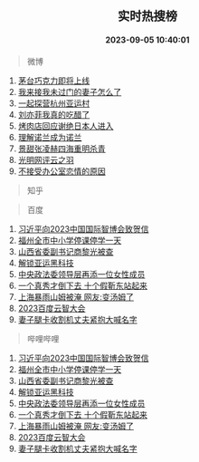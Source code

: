 <div align="center"><h2>实时热搜榜</h2><h4>2023-09-05 10:40:01</h4></div>

> 微博  

1. [茅台巧克力即将上线](https://s.weibo.com/weibo?q=%23%E8%8C%85%E5%8F%B0%E5%B7%A7%E5%85%8B%E5%8A%9B%E5%8D%B3%E5%B0%86%E4%B8%8A%E7%BA%BF%23&t=31&band_rank=1&Refer=top)<br />
2. [我来接我未过门的妻子怎么了](https://s.weibo.com/weibo?q=%E6%88%91%E6%9D%A5%E6%8E%A5%E6%88%91%E6%9C%AA%E8%BF%87%E9%97%A8%E7%9A%84%E5%A6%BB%E5%AD%90%E6%80%8E%E4%B9%88%E4%BA%86&t=31&band_rank=2&Refer=top)<br />
3. [一起探营杭州亚运村](https://s.weibo.com/weibo?q=%23%E4%B8%80%E8%B5%B7%E6%8E%A2%E8%90%A5%E6%9D%AD%E5%B7%9E%E4%BA%9A%E8%BF%90%E6%9D%91%23&t=31&band_rank=3&Refer=top)<br />
4. [刘亦菲我真的吃醋了](https://s.weibo.com/weibo?q=%23%E5%88%98%E4%BA%A6%E8%8F%B2%E6%88%91%E7%9C%9F%E7%9A%84%E5%90%83%E9%86%8B%E4%BA%86%23&t=31&band_rank=4&Refer=top)<br />
5. [烤肉店回应谢绝日本人进入](https://s.weibo.com/weibo?q=%23%E7%83%A4%E8%82%89%E5%BA%97%E5%9B%9E%E5%BA%94%E8%B0%A2%E7%BB%9D%E6%97%A5%E6%9C%AC%E4%BA%BA%E8%BF%9B%E5%85%A5%23&t=31&band_rank=5&Refer=top)<br />
6. [理解诺兰成为诺兰](https://s.weibo.com/weibo?q=%E7%90%86%E8%A7%A3%E8%AF%BA%E5%85%B0%E6%88%90%E4%B8%BA%E8%AF%BA%E5%85%B0&t=31&band_rank=6&Refer=top)<br />
7. [景甜张凌赫四海重明杀青](https://s.weibo.com/weibo?q=%23%E6%99%AF%E7%94%9C%E5%BC%A0%E5%87%8C%E8%B5%AB%E5%9B%9B%E6%B5%B7%E9%87%8D%E6%98%8E%E6%9D%80%E9%9D%92%23&t=31&band_rank=7&Refer=top)<br />
8. [光明网评云之羽](https://s.weibo.com/weibo?q=%23%E5%85%89%E6%98%8E%E7%BD%91%E8%AF%84%E4%BA%91%E4%B9%8B%E7%BE%BD%23&t=31&band_rank=8&Refer=top)<br />
9. [不接受办公室恋情的原因](https://s.weibo.com/weibo?q=%23%E4%B8%8D%E6%8E%A5%E5%8F%97%E5%8A%9E%E5%85%AC%E5%AE%A4%E6%81%8B%E6%83%85%E7%9A%84%E5%8E%9F%E5%9B%A0%23&t=31&band_rank=9&Refer=top)<br />

> 知乎  


> 百度  

1. [习近平向2023中国国际智博会致贺信](https://www.baidu.com/s?wd=%E4%B9%A0%E8%BF%91%E5%B9%B3%E5%90%912023%E4%B8%AD%E5%9B%BD%E5%9B%BD%E9%99%85%E6%99%BA%E5%8D%9A%E4%BC%9A%E8%87%B4%E8%B4%BA%E4%BF%A1&sa=fyb_news&rsv_dl=fyb_news)<br />
2. [福州全市中小学停课停学一天](https://www.baidu.com/s?wd=%E7%A6%8F%E5%B7%9E%E5%85%A8%E5%B8%82%E4%B8%AD%E5%B0%8F%E5%AD%A6%E5%81%9C%E8%AF%BE%E5%81%9C%E5%AD%A6%E4%B8%80%E5%A4%A9&sa=fyb_news&rsv_dl=fyb_news)<br />
3. [山西省委副书记商黎光被查](https://www.baidu.com/s?wd=%E5%B1%B1%E8%A5%BF%E7%9C%81%E5%A7%94%E5%89%AF%E4%B9%A6%E8%AE%B0%E5%95%86%E9%BB%8E%E5%85%89%E8%A2%AB%E6%9F%A5&sa=fyb_news&rsv_dl=fyb_news)<br />
4. [解锁亚运黑科技](https://www.baidu.com/s?wd=%E8%A7%A3%E9%94%81%E4%BA%9A%E8%BF%90%E9%BB%91%E7%A7%91%E6%8A%80&sa=fyb_news&rsv_dl=fyb_news)<br />
5. [中央政法委领导层再添一位女性成员](https://www.baidu.com/s?wd=%E4%B8%AD%E5%A4%AE%E6%94%BF%E6%B3%95%E5%A7%94%E9%A2%86%E5%AF%BC%E5%B1%82%E5%86%8D%E6%B7%BB%E4%B8%80%E4%BD%8D%E5%A5%B3%E6%80%A7%E6%88%90%E5%91%98&sa=fyb_news&rsv_dl=fyb_news)<br />
6. [一个真秀才倒下去 十个假靳东站起来](https://www.baidu.com/s?wd=%E4%B8%80%E4%B8%AA%E7%9C%9F%E7%A7%80%E6%89%8D%E5%80%92%E4%B8%8B%E5%8E%BB+%E5%8D%81%E4%B8%AA%E5%81%87%E9%9D%B3%E4%B8%9C%E7%AB%99%E8%B5%B7%E6%9D%A5&sa=fyb_news&rsv_dl=fyb_news)<br />
7. [上海暴雨山姆被淹 网友:变汤姆了](https://www.baidu.com/s?wd=%E4%B8%8A%E6%B5%B7%E6%9A%B4%E9%9B%A8%E5%B1%B1%E5%A7%86%E8%A2%AB%E6%B7%B9+%E7%BD%91%E5%8F%8B%3A%E5%8F%98%E6%B1%A4%E5%A7%86%E4%BA%86&sa=fyb_news&rsv_dl=fyb_news)<br />
8. [2023百度云智大会](https://www.baidu.com/s?wd=2023%E7%99%BE%E5%BA%A6%E4%BA%91%E6%99%BA%E5%A4%A7%E4%BC%9A&sa=fyb_news&rsv_dl=fyb_news)<br />
9. [妻子腿卡收割机丈夫紧抱大喊名字](https://www.baidu.com/s?wd=%E5%A6%BB%E5%AD%90%E8%85%BF%E5%8D%A1%E6%94%B6%E5%89%B2%E6%9C%BA%E4%B8%88%E5%A4%AB%E7%B4%A7%E6%8A%B1%E5%A4%A7%E5%96%8A%E5%90%8D%E5%AD%97&sa=fyb_news&rsv_dl=fyb_news)<br />

> 哔哩哔哩  

1. [习近平向2023中国国际智博会致贺信](https://www.baidu.com/s?wd=%E4%B9%A0%E8%BF%91%E5%B9%B3%E5%90%912023%E4%B8%AD%E5%9B%BD%E5%9B%BD%E9%99%85%E6%99%BA%E5%8D%9A%E4%BC%9A%E8%87%B4%E8%B4%BA%E4%BF%A1&sa=fyb_news&rsv_dl=fyb_news)<br />
2. [福州全市中小学停课停学一天](https://www.baidu.com/s?wd=%E7%A6%8F%E5%B7%9E%E5%85%A8%E5%B8%82%E4%B8%AD%E5%B0%8F%E5%AD%A6%E5%81%9C%E8%AF%BE%E5%81%9C%E5%AD%A6%E4%B8%80%E5%A4%A9&sa=fyb_news&rsv_dl=fyb_news)<br />
3. [山西省委副书记商黎光被查](https://www.baidu.com/s?wd=%E5%B1%B1%E8%A5%BF%E7%9C%81%E5%A7%94%E5%89%AF%E4%B9%A6%E8%AE%B0%E5%95%86%E9%BB%8E%E5%85%89%E8%A2%AB%E6%9F%A5&sa=fyb_news&rsv_dl=fyb_news)<br />
4. [解锁亚运黑科技](https://www.baidu.com/s?wd=%E8%A7%A3%E9%94%81%E4%BA%9A%E8%BF%90%E9%BB%91%E7%A7%91%E6%8A%80&sa=fyb_news&rsv_dl=fyb_news)<br />
5. [中央政法委领导层再添一位女性成员](https://www.baidu.com/s?wd=%E4%B8%AD%E5%A4%AE%E6%94%BF%E6%B3%95%E5%A7%94%E9%A2%86%E5%AF%BC%E5%B1%82%E5%86%8D%E6%B7%BB%E4%B8%80%E4%BD%8D%E5%A5%B3%E6%80%A7%E6%88%90%E5%91%98&sa=fyb_news&rsv_dl=fyb_news)<br />
6. [一个真秀才倒下去 十个假靳东站起来](https://www.baidu.com/s?wd=%E4%B8%80%E4%B8%AA%E7%9C%9F%E7%A7%80%E6%89%8D%E5%80%92%E4%B8%8B%E5%8E%BB+%E5%8D%81%E4%B8%AA%E5%81%87%E9%9D%B3%E4%B8%9C%E7%AB%99%E8%B5%B7%E6%9D%A5&sa=fyb_news&rsv_dl=fyb_news)<br />
7. [上海暴雨山姆被淹 网友:变汤姆了](https://www.baidu.com/s?wd=%E4%B8%8A%E6%B5%B7%E6%9A%B4%E9%9B%A8%E5%B1%B1%E5%A7%86%E8%A2%AB%E6%B7%B9+%E7%BD%91%E5%8F%8B%3A%E5%8F%98%E6%B1%A4%E5%A7%86%E4%BA%86&sa=fyb_news&rsv_dl=fyb_news)<br />
8. [2023百度云智大会](https://www.baidu.com/s?wd=2023%E7%99%BE%E5%BA%A6%E4%BA%91%E6%99%BA%E5%A4%A7%E4%BC%9A&sa=fyb_news&rsv_dl=fyb_news)<br />
9. [妻子腿卡收割机丈夫紧抱大喊名字](https://www.baidu.com/s?wd=%E5%A6%BB%E5%AD%90%E8%85%BF%E5%8D%A1%E6%94%B6%E5%89%B2%E6%9C%BA%E4%B8%88%E5%A4%AB%E7%B4%A7%E6%8A%B1%E5%A4%A7%E5%96%8A%E5%90%8D%E5%AD%97&sa=fyb_news&rsv_dl=fyb_news)<br />
